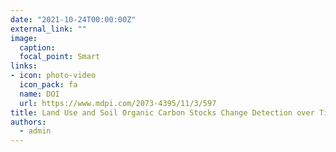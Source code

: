 ```yaml
---
date: "2021-10-24T00:00:00Z"
external_link: ""
image:
  caption: 
  focal_point: Smart
links:
- icon: photo-video
  icon_pack: fa
  name: DOI
  url: https://www.mdpi.com/2073-4395/11/3/597
title: Land Use and Soil Organic Carbon Stocks Change Detection over Time Using Digital Soil Assessment
authors: 
  - admin
---
```


